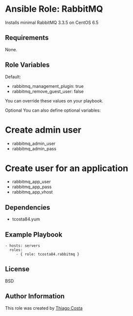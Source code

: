 Ansible Role: RabbitMQ
======================

Installs minimal RabbitMQ 3.3.5 on CentOS 6.5

Requirements
------------

None.

Role Variables
--------------

Default:

* rabbitmq_management_plugin: true
* rabbitmq_remove_guest_user: false

You can override these values on your playbook.

Optional
You can also define optional variables:

# Create admin user

* rabbitmq_admin_user
* rabbitmq_admin_pass

# Create user for an application
* rabbitmq_app_user
* rabbitmq_app_pass
* rabbitmq_app_vhost

Dependencies
------------

* tcosta84.yum

Example Playbook
----------------

    - hosts: servers
      roles:
         - { role: tcosta84.rabbitmq }

License
-------

BSD

Author Information
------------------

This role was created by [Thiago Costa](http://thiagocostapy.com)
